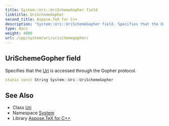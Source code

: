 ```yaml
---
title: System::Uri::UriSchemeGopher field
linktitle: UriSchemeGopher
second_title: Aspose.TeX for C++
description: 'System::Uri::UriSchemeGopher field. Specifies that the Uri is accessed through the Gopher protocol in C++.'
type: docs
weight: 4800
url: /cpp/system/uri/urischemegopher/
---
```

## UriSchemeGopher field


Specifies that the [Uri](../) is accessed through the Gopher protocol.

```cpp
static const String System::Uri::UriSchemeGopher
```

## See Also

* Class [Uri](../)
* Namespace [System](../../)
* Library [Aspose.TeX for C++](../../../)

